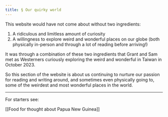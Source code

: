```yaml
---
title: § Our quirky world
---
```

This website would have not come about without two ingredients: 
1) A ridiculous and limitless amount of curiosity
2) A willingness to explore weird and wonderful places on our globe (both physically in-person and through a lot of reading before arriving!)

It was through a combination of these two ingredients that Grant and Sam met as Westerners curiously exploring the weird and wonderful in Taiwan in October 2023. 

So this section of the website is about us continuing to nurture our passion for reading and writing around, and sometimes even physically going to, some of the weirdest and most wonderful places in the world.

---
For starters see:

[[Food for thought about Papua New Guinea]]

